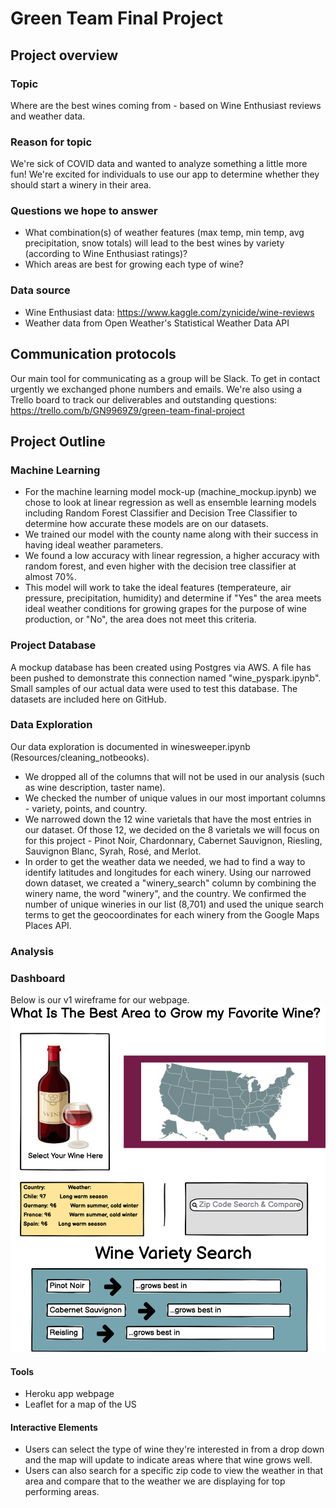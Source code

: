 # Green Team Final Project

## Project overview

### Topic
Where are the best wines coming from - based on Wine Enthusiast reviews and weather data. 

### Reason for topic
We're sick of COVID data and wanted to analyze something a little more fun! We're excited for individuals to use our app to determine whether they should start a winery in their area.

### Questions we hope to answer
- What combination(s) of weather features (max temp, min temp, avg precipitation, snow totals) will lead to the best wines by variety (according to Wine Enthusiast ratings)?
- Which areas are best for growing each type of wine?

### Data source
* Wine Enthusiast data: https://www.kaggle.com/zynicide/wine-reviews
* Weather data from Open Weather's Statistical Weather Data API

## Communication protocols
Our main tool for communicating as a group will be Slack. To get in contact urgently we exchanged phone numbers and emails.
We're also using a Trello board to track our deliverables and outstanding questions: https://trello.com/b/GN9969Z9/green-team-final-project

## Project Outline

### Machine Learning
- For the machine learning model mock-up (machine_mockup.ipynb) we chose to look at linear regression as well as ensemble learning models including Random Forest Classifier and Decision Tree Classifier to determine how accurate these models are on our datasets.
- We trained our model with the county name along with their success in having ideal weather parameters.
- We found a low accuracy with linear regression, a higher accuracy with random forest, and even higher with the decision tree classifier at almost 70%.  
- This model will work to take the ideal features (temperateure, air pressure, precipitation, humidity) and determine if "Yes" the area meets ideal weather conditions for growing grapes for the purpose of wine production, or "No", the area does not meet this criteria.

### Project Database
A mockup database has been created using Postgres via AWS.  A file has been pushed to demonstrate this connection named "wine_pyspark.ipynb".
Small samples of our actual data were used to test this database. The datasets are included here on GitHub. 

### Data Exploration
Our data exploration is documented in winesweeper.ipynb (Resources/cleaning_notbeooks).
- We dropped all of the columns that will not be used in our analysis (such as wine description, taster name).
- We checked the number of unique values in our most important columns - variety, points, and country.
- We narrowed down the 12 wine varietals that have the most entries in our dataset. Of those 12, we decided on the 8 varietals we will focus on for this project - Pinot Noir, Chardonnary, Cabernet Sauvignon, Riesling, Sauvignon Blanc, Syrah, Rosé, and Merlot.
- In order to get the weather data we needed, we had to find a way to identify latitudes and longitudes for each winery. Using our narrowed down dataset, we created a "winery_search" column by combining the winery name, the word "winery", and the country. We confirmed the number of unique wineries in our list (8,701) and used the unique search terms to get the geocoordinates for each winery from the Google Maps Places API. 


### Analysis

### Dashboard
Below is our v1 wireframe for our webpage.
![Mock Dashboard](https://github.com/secicciari/final_project/blob/main/Images/wine-project-wireframe.png)

#### Tools
- Heroku app webpage
- Leaflet for a map of the US

#### Interactive Elements
- Users can select the type of wine they're interested in from a drop down and the map will update to indicate areas where that wine grows well.
- Users can also search for a specific zip code to view the weather in that area and compare that to the weather we are displaying for top performing areas. 